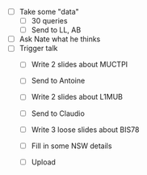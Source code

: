 - [ ] Take some "data"
  - [ ] 30 queries
  - [ ] Send to LL, AB
- [ ] Ask Nate what he thinks
- [ ] Trigger talk
  - [ ] Write 2 slides about MUCTPI
  - [ ] Send to Antoine
  - [ ] Write 2 slides about L1MUB
  - [ ] Send to Claudio
  - [ ] Write 3 loose slides about BIS78
  - [ ] Fill in some NSW details
  - [ ] Upload
  
